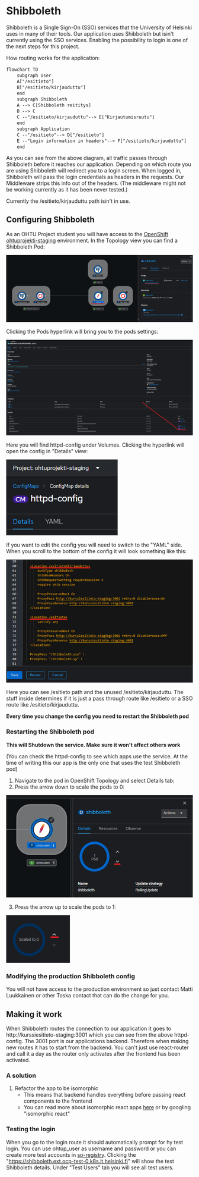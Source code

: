 # Shibboleth
Shibboleth is a Single Sign-On (SSO) services that the University of Helsinki uses in many of their tools. Our application uses Shibboleth but isin't currently using the SSO services. Enabling the possibility to login is one of the next steps for this project.

How routing works for the application:
```mermaid
flowchart TD
    subgraph User
    A["/esitieto"]
    B["/esitieto/kirjauduttu"]
    end
    subgraph Shibboleth
    A --> C[Shibboleth reititys]
    B --> C
    C --"/esitieto/kirjauduttu"--> E["Kirjautumisruutu"]
    end
    subgraph Application
    C --"/esitieto"--> D["/esitieto"]
    E --"Login information in headers"--> F["/esitieto/kirjauduttu"]
    end
```
As you can see from the above diagram, all traffic passes through Shibboleth before it reaches our application. Depending on which route you are using Shibboleth will redirect you to a login screen. When logged in, Shibboleth will pass the login credentials as headers in the requests. Our Middleware strips this info out of the headers. (The middleware might not be working currently as it has been never tested.)

Currently the /esitieto/kirjauduttu path isin't in use.

## Configuring Shibboleth
As an OHTU Project student you will have access to the [OpenShift ohtuprojekti-staging](https://console-openshift-console.apps.ocp-test-0.k8s.it.helsinki.fi/topology/ns/ohtuprojekti-staging?view=graph) 
environment. In the Topology view you can find a Shibboleth Pod:

![Shibboleth_OpenShift_Topo.png](/documentation/images/shibboleth-guide/Shibboleth_OpenShift_Topo.png)

Clicking the Pods hyperlink will bring you to the pods settings:

![Shibboleth_OpenShift_Topo.png](/documentation/images/shibboleth-guide/Shibboleth_httpd-config_location.png)

Here you will find httpd-config under Volumes. Clicking the hyperlink will open the config in "Details" view:

![Shibboleth_OpenShift_Topo.png](/documentation/images/shibboleth-guide/Shibboleth_view_or_edit_config.png)

If you want to edit the config you will need to switch to the "YAML" side. When you scroll to the bottom of the config it will look something like this:

![Shibboleth_OpenShift_Topo.png](/documentation/images/shibboleth-guide/Shibboleth_edit_httpd-config.png)

Here you can see /esitieto path and the unused /esitieto/kirjauduttu. The stuff inside determines if it is just a pass through route like /esitieto or a SSO route like /esitieto/kirjauduttu.

**Every time you change the config you need to restart the Shibboleth pod**

### Restarting the Shibboleth pod
**This will Shutdown the service. Make sure it won't affect others work**

(You can check the httpd-config to see which apps use the service. At the time of writing this our app is the only one that uses the test Shibboleth pod)
1. Navigate to the pod in OpenShift Topology and select Details tab:
2. Press the arrow down to scale the pods to 0:

![Shibboleth_OpenShift_Topo.png](/documentation/images/shibboleth-guide/Shibboleth_decrease_pods.png)

3. Press the arrow up to scale the pods to 1:

![Shibboleth_OpenShift_Topo.png](/documentation/images/shibboleth-guide/Shibboleth_increase_pods.png)

### Modifying the production Shibboleth config
You will not have access to the production environment so just contact Matti Luukkainen or other Toska contact that can do the change for you.

## Making it work
When Shibboleth routes the connection to our application it goes to http://kurssiesitieto-staging:3001 which you can see from the above httpd-config. The 3001 port is our applications backend. Therefore when making new routes it has to start from the backend. You can't just use react-router and call it a day as the router only activates after the frontend has been activated.

### A solution
1. Refactor the app to be isomorphic
    - This means that backend handles everything before passing react components to the frontend
    - You can read more about isomorphic react apps [here](https://www.dhiwise.com/post/development-process-with-react-isomorphic-boilerplate) or by googling "isomorphic react"

### Testing the login
When you go to the login route it should automatically prompt for hy test login. You can use ohtup_user as username and password or you can create more test accounts in [sp-registry](https://sp-registry.it.helsinki.fi/login/?next=/). Clicking the "https://shibboleth.ext.ocp-test-0.k8s.it.helsinki.fi" will show the test Shibboleth details. Under "Test Users" tab you will see all test users.
